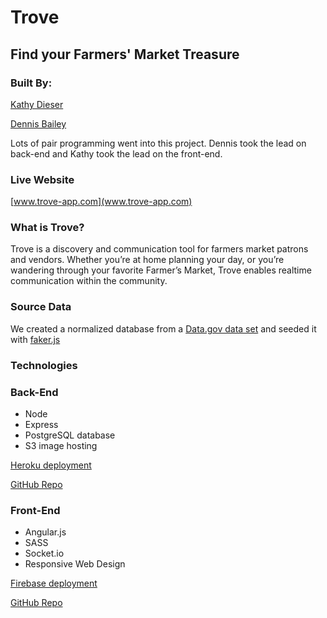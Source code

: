 # Trove
## Find your Farmers' Market Treasure

### Built By:
[Kathy Dieser](http://kathydieser.com/)

[Dennis Bailey](http://www.dennisbailey.net/)

Lots of pair programming went into this project. Dennis took the lead on back-end and Kathy took the lead on the front-end.


### Live Website
[www.trove-app.com](www.trove-app.com)


### What is Trove?
Trove is a discovery and communication tool for farmers market patrons and vendors. Whether you’re at home planning your day, or you’re wandering through your favorite Farmer’s Market, Trove enables realtime communication within the community.


### Source Data
We created a normalized database from a [Data.gov data set](http://catalog.data.gov/dataset/farmers-markets-geographic-data) and seeded it with [faker.js](https://github.com/marak/Faker.js/)


### Technologies
### Back-End
* Node
* Express
* PostgreSQL database
* S3 image hosting

[Heroku deployment](https://trove-api.herokuapp.com/)

[GitHub Repo](https://github.com/dennisbailey/trove-api)


### Front-End
* Angular.js
* SASS
* Socket.io
* Responsive Web Design

[Firebase deployment](https://trove-ed42c.firebaseapp.com)

[GitHub Repo](https://github.com/katdiese/trove-FE)

